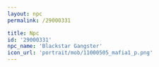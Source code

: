 ```yaml
---
layout: npc
permalink: /29000331

title: Npc
id: '29000331'
npc_name: 'Blackstar Gangster'
icon_url: 'portrait/mob/11000505_mafia1_p.png'
---
```

